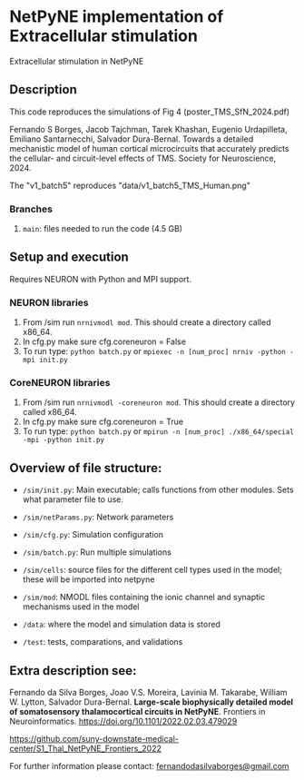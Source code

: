 # NetPyNE implementation of Extracellular stimulation
Extracellular stimulation in NetPyNE


## Description
This code reproduces the simulations of Fig 4 (poster_TMS_SfN_2024.pdf)

Fernando S Borges, Jacob Tajchman, Tarek Khashan, Eugenio Urdapilleta, Emiliano Santarnecchi, Salvador Dura-Bernal. Towards a detailed mechanistic model of human cortical microcircuits that accurately predicts the cellular- and circuit-level effects of TMS. Society for Neuroscience, 2024.

The "v1_batch5" reproduces "data/v1_batch5_TMS_Human.png"

### Branches
1. `main`: files needed to run the code (4.5 GB)

## Setup and execution
Requires NEURON with Python and MPI support. 

### NEURON libraries 
1. From /sim run `nrnivmodl mod`. This should create a directory called x86_64. 
2. In cfg.py make sure cfg.coreneuron = False
3. To run type: `python batch.py` or `mpiexec -n [num_proc] nrniv -python -mpi init.py`

### CoreNEURON libraries
1. From /sim run `nrnivmodl -coreneuron mod`. This should create a directory called x86_64. 
2. In cfg.py make sure cfg.coreneuron = True
3. To run type: `python batch.py` or `mpirun -n [num_proc] ./x86_64/special -mpi -python init.py`


## Overview of file structure:

* `/sim/init.py`: Main executable; calls functions from other modules. Sets what parameter file to use.

* `/sim/netParams.py`: Network parameters

* `/sim/cfg.py`: Simulation configuration

* `/sim/batch.py`: Run multiple simulations

* `/sim/cells`: source files for the different cell types used in the model; these will be imported into netpyne

* `/sim/mod`: NMODL files containing the ionic channel and synaptic mechanisms used in the model 

* `/data`: where the model and simulation data is stored 

* `/test`: tests, comparations, and validations



## Extra description see:
 
Fernando da Silva Borges,  Joao V.S. Moreira,  Lavinia M. Takarabe,  William W. Lytton,  Salvador Dura-Bernal. **Large-scale biophysically detailed model of somatosensory thalamocortical circuits in NetPyNE**. Frontiers in Neuroinformatics. https://doi.org/10.1101/2022.02.03.479029

https://github.com/suny-downstate-medical-center/S1_Thal_NetPyNE_Frontiers_2022



For further information please contact: fernandodasilvaborges@gmail.com


